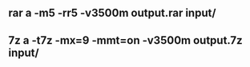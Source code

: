 ## rar a -m5 -rr5 -v3500m output.rar input/  

## 7z a -t7z -mx=9 -mmt=on -v3500m output.7z input/  
